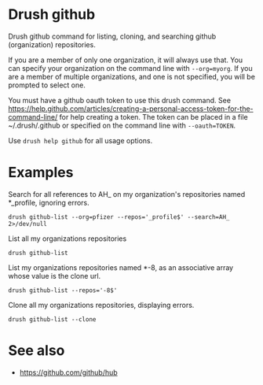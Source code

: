# Drush github

Drush github command for listing, cloning, and searching github (organization) repositories.

If you are a member of only one organization, it will always use that.
You can specify your organization on the command line with ```--org=myorg```.
If you are a member of multiple organizations, and one is not specified, you will be prompted to select one.

You must have a github oauth token to use this drush command.
See https://help.github.com/articles/creating-a-personal-access-token-for-the-command-line/ for help creating a token.
The token can be placed in a file ~/.drush/.github or specified on the command line with ```--oauth=TOKEN```.

Use ```drush help github``` for all usage options.

# Examples

Search for all references to AH_ on my organization's repositories named *_profile, ignoring errors.

```
drush github-list --org=pfizer --repos='_profile$' --search=AH_ 2>/dev/null
```

List all my organizations repositories

```
drush github-list
```

List my organizations repositories named *-8, as an associative array whose value is the clone url.

```
drush github-list --repos='-8$'
```

Clone all my organizations repositories, displaying errors.

```
drush github-list --clone
```

# See also

* https://github.com/github/hub
